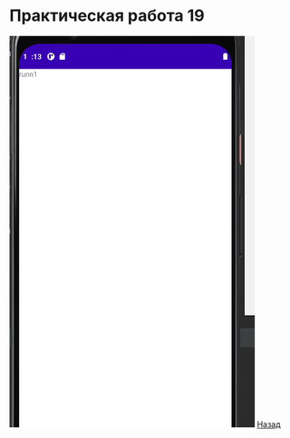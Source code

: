 #  Практическая работа 19 
![ ](https://github.com/caidzitcu/mdc0103/blob/master/pr19/1.gif) 
[Назад](https://github.com/caidzitcu/mdc0103/blob/master/readme.md)